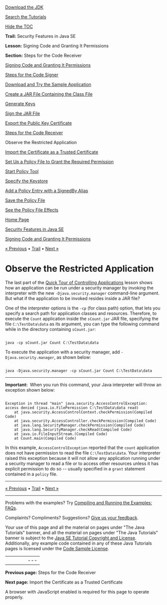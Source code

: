 [Download
the JDK](http://java.sun.com/javase/6/download.jsp)
  
[Search the
Tutorials](../../search.html)
  
[Hide the TOC](javascript:toggleLeft())

**Trail:** Security Features in Java SE
  
**Lesson:** Signing Code and Granting It Permissions
  
**Section:** Steps for the Code Receiver

[Signing Code and Granting It Permissions](index.html)

[Steps for the Code Signer](signer.html)

[Download and Try the Sample Application](step1.html)

[Create a JAR File Containing the Class File](step2.html)

[Generate Keys](step3.html)

[Sign the JAR File](step4.html)

[Export the Public Key Certificate](step5.html)

[Steps for the Code Receiver](receiver.html)

Observe the Restricted Application

[Import the Certificate as a Trusted Certificate](rstep2.html)

[Set Up a Policy File to Grant the Required Permission](rstep3.html)

[Start Policy Tool](wstep1.html)

[Specify the Keystore](wstep2.html)

[Add a Policy Entry with a SignedBy Alias](wstep3.html)

[Save the Policy File](wstep4.html)

[See the Policy File Effects](rstep4.html)

[Home Page](../../index.html)
>
[Security Features in Java SE](../index.html)
>
[Signing Code and Granting It Permissions](index.html)

[« Previous](receiver.html) • [Trail](../TOC.html) • [Next »](rstep2.html)

# Observe the Restricted Application

The last part of the
[Quick Tour of Controlling Applications](../tour2/index.html)
lesson shows how an application
can be run under a security manager by
invoking the interpreter with the new
`-Djava.security.manager` command-line argument.
But what if the application to be invoked resides inside a JAR file?

One of the interpreter options is the `-cp`
(for class path) option,
that lets you specify a search path for application classes and resources.
Therefore, to execute the `Count` application inside the
`sCount.jar` JAR file, specifying the file
`C:\TestData\data` as its argument, you can type
the following command while in the directory containing
`sCount.jar`:

```

java -cp sCount.jar Count C:\TestData\data

```

To execute the application with a security manager, add
`-Djava.security.manager`, as shown below:

```

java -Djava.security.manager -cp sCount.jar Count C:\TestData\data

```

---

**Important:**  When you run this command, your Java interpreter will throw an exception shown below:

```

Exception in thread "main" java.security.AccessControlException:
access denied (java.io.FilePermission C:\TestData\data read)
    at java.security.AccessControlContext.checkPermission(Compiled Code)
    at java.security.AccessController.checkPermission(Compiled Code)
    at java.lang.SecurityManager.checkPermission(Compiled Code)
    at java.lang.SecurityManager.checkRead(Compiled Code)
    at java.io.FileInputStream.(Compiled Code)
    at Count.main(Compiled Code)

```

In this example, `AccessControlException` reported that
the `count` application does not have permission to
read the file `C:\TestData\data`. Your interpreter raised this exception because it will not allow any application running under a security manager to
read a file or to access other resources unless it has explicit permission to do so -- usually specified in a `grant` statement contained in a `policy` file.

---

[« Previous](receiver.html)
•
[Trail](../TOC.html)
•
[Next »](rstep2.html)

---

Problems with the examples? Try [Compiling and Running
the Examples: FAQs](../../information/run-examples.html).
  
Complaints? Compliments? Suggestions? [Give
us your feedback](http://download.oracle.com/javase/feedback.html).

Your use of this page and all the material on pages under "The Java Tutorials" banner,
and all the material on pages under "The Java Tutorials" banner is subject to the [Java SE Tutorial Copyright
and License](../../information/license.html).
Additionally, any example code contained in any of these Java
Tutorials pages is licensed under the
[Code
Sample License](http://developers.sun.com/license/berkeley_license.html).

|  |  |  |  |  |
| --- | --- | --- | --- | --- |
| |  |  | | --- | --- | | duke image | Oracle logo | | [About Oracle](http://www.oracle.com/us/corporate/index.html) | [Oracle Technology Network](http://www.oracle.com/technology/index.html) | [Terms of Service](https://www.samplecode.oracle.com/servlets/CompulsoryClickThrough?type=TermsOfService) | Copyright © 1995, 2011 Oracle and/or its affiliates. All rights reserved. |

**Previous page:** Steps for the Code Receiver
  
**Next page:** Import the Certificate as a Trusted Certificate




A browser with JavaScript enabled is required for this page to operate properly.